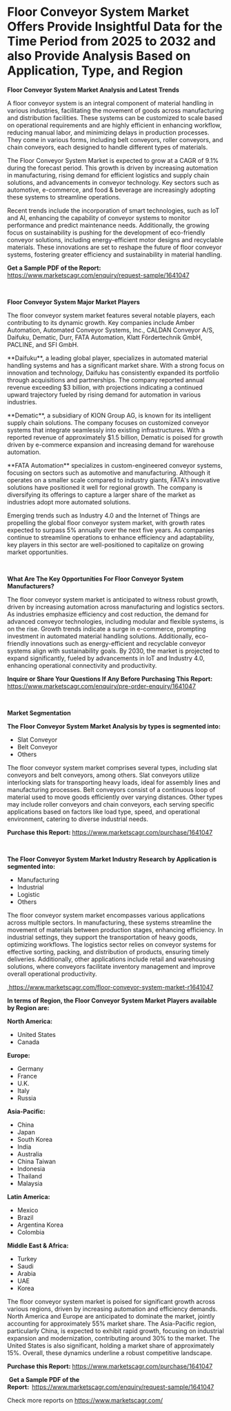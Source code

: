 <p><h1>Floor Conveyor System Market Offers Provide Insightful Data for the Time Period from 2025 to 2032 and also Provide Analysis Based on Application, Type, and Region</h1></p><p><strong>Floor Conveyor System Market Analysis and Latest Trends</strong></p>
<p><p>A floor conveyor system is an integral component of material handling in various industries, facilitating the movement of goods across manufacturing and distribution facilities. These systems can be customized to scale based on operational requirements and are highly efficient in enhancing workflow, reducing manual labor, and minimizing delays in production processes. They come in various forms, including belt conveyors, roller conveyors, and chain conveyors, each designed to handle different types of materials.</p><p>The Floor Conveyor System Market is expected to grow at a CAGR of 9.1% during the forecast period. This growth is driven by increasing automation in manufacturing, rising demand for efficient logistics and supply chain solutions, and advancements in conveyor technology. Key sectors such as automotive, e-commerce, and food & beverage are increasingly adopting these systems to streamline operations. </p><p>Recent trends include the incorporation of smart technologies, such as IoT and AI, enhancing the capability of conveyor systems to monitor performance and predict maintenance needs. Additionally, the growing focus on sustainability is pushing for the development of eco-friendly conveyor solutions, including energy-efficient motor designs and recyclable materials. These innovations are set to reshape the future of floor conveyor systems, fostering greater efficiency and sustainability in material handling.</p></p>
<p><strong>Get a Sample PDF of the Report:&nbsp;</strong> <a href="https://www.marketscagr.com/enquiry/request-sample/1641047?utm_campaign=2262&utm_medium=2&utm_source=Github&utm_content=ia&utm_term=22022025&utm_id=floor-conveyor-system">https://www.marketscagr.com/enquiry/request-sample/1641047</a></p>
<p>&nbsp;</p>
<p><strong>Floor Conveyor System Major Market Players</strong></p>
<p><p>The floor conveyor system market features several notable players, each contributing to its dynamic growth. Key companies include Amber Automation, Automated Conveyor Systems, Inc., CALDAN Conveyor A/S, Daifuku, Dematic, Durr, FATA Automation, Klatt Fördertechnik GmbH, PACLINE, and SFI GmbH.</p><p>**Daifuku**, a leading global player, specializes in automated material handling systems and has a significant market share. With a strong focus on innovation and technology, Daifuku has consistently expanded its portfolio through acquisitions and partnerships. The company reported annual revenue exceeding $3 billion, with projections indicating a continued upward trajectory fueled by rising demand for automation in various industries.</p><p>**Dematic**, a subsidiary of KION Group AG, is known for its intelligent supply chain solutions. The company focuses on customized conveyor systems that integrate seamlessly into existing infrastructures. With a reported revenue of approximately $1.5 billion, Dematic is poised for growth driven by e-commerce expansion and increasing demand for warehouse automation.</p><p>**FATA Automation** specializes in custom-engineered conveyor systems, focusing on sectors such as automotive and manufacturing. Although it operates on a smaller scale compared to industry giants, FATA's innovative solutions have positioned it well for regional growth. The company is diversifying its offerings to capture a larger share of the market as industries adopt more automated solutions.</p><p>Emerging trends such as Industry 4.0 and the Internet of Things are propelling the global floor conveyor system market, with growth rates expected to surpass 5% annually over the next five years. As companies continue to streamline operations to enhance efficiency and adaptability, key players in this sector are well-positioned to capitalize on growing market opportunities.</p></p>
<p>&nbsp;</p>
<p><strong>What Are The Key Opportunities For Floor Conveyor System Manufacturers?</strong></p>
<p><p>The floor conveyor system market is anticipated to witness robust growth, driven by increasing automation across manufacturing and logistics sectors. As industries emphasize efficiency and cost reduction, the demand for advanced conveyor technologies, including modular and flexible systems, is on the rise. Growth trends indicate a surge in e-commerce, prompting investment in automated material handling solutions. Additionally, eco-friendly innovations such as energy-efficient and recyclable conveyor systems align with sustainability goals. By 2030, the market is projected to expand significantly, fueled by advancements in IoT and Industry 4.0, enhancing operational connectivity and productivity.</p></p>
<p><strong>Inquire or Share Your Questions If Any Before Purchasing This Report:</strong> <a href="https://www.marketscagr.com/enquiry/pre-order-enquiry/1641047?utm_campaign=2262&utm_medium=2&utm_source=Github&utm_content=ia&utm_term=22022025&utm_id=floor-conveyor-system">https://www.marketscagr.com/enquiry/pre-order-enquiry/1641047</a></p>
<p>&nbsp;</p>
<p><strong>Market Segmentation</strong></p>
<p><strong>The Floor Conveyor System Market Analysis by types is segmented into:</strong></p>
<p><ul><li>Slat Conveyor</li><li>Belt Conveyor</li><li>Others</li></ul></p>
<p><p>The floor conveyor system market comprises several types, including slat conveyors and belt conveyors, among others. Slat conveyors utilize interlocking slats for transporting heavy loads, ideal for assembly lines and manufacturing processes. Belt conveyors consist of a continuous loop of material used to move goods efficiently over varying distances. Other types may include roller conveyors and chain conveyors, each serving specific applications based on factors like load type, speed, and operational environment, catering to diverse industrial needs.</p></p>
<p><strong>Purchase this Report:&nbsp;</strong><a href="https://www.marketscagr.com/purchase/1641047?utm_campaign=2262&utm_medium=2&utm_source=Github&utm_content=ia&utm_term=22022025&utm_id=floor-conveyor-system">https://www.marketscagr.com/purchase/1641047</a></p>
<p>&nbsp;</p>
<p><strong>The Floor Conveyor System Market Industry Research by Application is segmented into:</strong></p>
<p><ul><li>Manufacturing</li><li>Industrial</li><li>Logistic</li><li>Others</li></ul></p>
<p><p>The floor conveyor system market encompasses various applications across multiple sectors. In manufacturing, these systems streamline the movement of materials between production stages, enhancing efficiency. In industrial settings, they support the transportation of heavy goods, optimizing workflows. The logistics sector relies on conveyor systems for effective sorting, packing, and distribution of products, ensuring timely deliveries. Additionally, other applications include retail and warehousing solutions, where conveyors facilitate inventory management and improve overall operational productivity.</p></p>
<p><a href="https://www.marketscagr.com/floor-conveyor-system-market-r1641047?utm_campaign=2262&utm_medium=2&utm_source=Github&utm_content=ia&utm_term=22022025&utm_id=floor-conveyor-system">&nbsp;https://www.marketscagr.com/floor-conveyor-system-market-r1641047</a></p>
<p><strong>In terms of Region, the Floor Conveyor System Market Players available by Region are:</strong></p>
<p>
    <p> <strong> North America: </strong>
        <ul>
            <li>United States</li>
            <li>Canada</li>
        </ul>
        </p> 
    <p> <strong> Europe: </strong>
        <ul>
            <li>Germany</li>
            <li>France</li>
            <li>U.K.</li>
            <li>Italy</li>
            <li>Russia</li>
        </ul>
        </p> 
    <p> <strong> Asia-Pacific: </strong>
        <ul>
            <li>China</li>
            <li>Japan</li>
            <li>South Korea</li>
            <li>India</li>
            <li>Australia</li>
            <li>China Taiwan</li>
            <li>Indonesia</li>
            <li>Thailand</li>
            <li>Malaysia</li>
        </ul>
        </p> 
    <p> <strong> Latin America: </strong>
        <ul>
            <li>Mexico</li>
            <li>Brazil</li>
            <li>Argentina Korea</li>
            <li>Colombia</li>
        </ul>
        </p> 
    <p> <strong> Middle East & Africa: </strong>
        <ul>
            <li>Turkey</li>
            <li>Saudi</li>
            <li>Arabia</li>
            <li>UAE</li>
            <li>Korea</li>
        </ul>
    </p>
    </p>
<p><p>The floor conveyor system market is poised for significant growth across various regions, driven by increasing automation and efficiency demands. North America and Europe are anticipated to dominate the market, jointly accounting for approximately 55% market share. The Asia-Pacific region, particularly China, is expected to exhibit rapid growth, focusing on industrial expansion and modernization, contributing around 30% to the market. The United States is also significant, holding a market share of approximately 15%. Overall, these dynamics underline a robust competitive landscape.</p></p>
<p><strong>Purchase this Report: </strong><a href="https://www.marketscagr.com/purchase/1641047?utm_campaign=2262&utm_medium=2&utm_source=Github&utm_content=ia&utm_term=22022025&utm_id=floor-conveyor-system">https://www.marketscagr.com/purchase/1641047</a></p>
<p>&nbsp;<strong>Get a Sample PDF of the Report:&nbsp;&nbsp;</strong><a href="https://www.marketscagr.com/enquiry/request-sample/1641047?utm_campaign=2262&utm_medium=2&utm_source=Github&utm_content=ia&utm_term=22022025&utm_id=floor-conveyor-system">https://www.marketscagr.com/enquiry/request-sample/1641047</a></p>
<p><strong></strong></p>
<p>Check more reports on <a href="https://www.marketscagr.com/?utm_campaign=2262&utm_medium=2&utm_source=Github&utm_content=ia&utm_term=22022025&utm_id=floor-conveyor-system">https://www.marketscagr.com/</a></p>